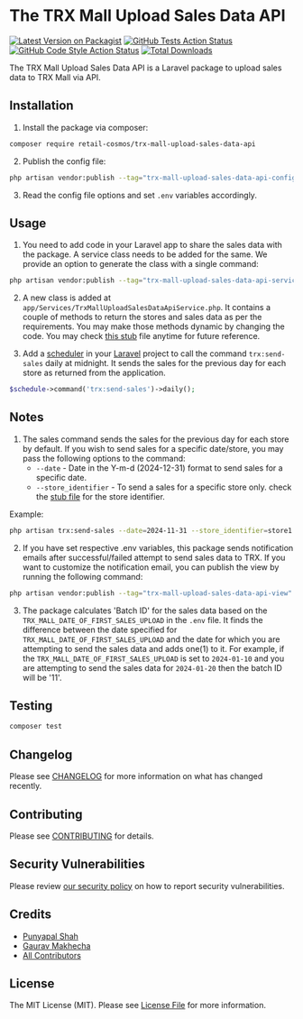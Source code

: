 # The TRX Mall Upload Sales Data API

[![Latest Version on Packagist](https://img.shields.io/packagist/v/retail-cosmos/trx-mall-upload-sales-data-api.svg?style=flat-square)](https://packagist.org/packages/retail-cosmos/trx-mall-upload-sales-data-api)
[![GitHub Tests Action Status](https://img.shields.io/github/actions/workflow/status/retail-cosmos/trx-mall-upload-sales-data-api/run-tests.yml?branch=main&label=tests&style=flat-square)](https://github.com/retail-cosmos/trx-mall-upload-sales-data-api/actions?query=workflow%3Arun-tests+branch%3Amain)
[![GitHub Code Style Action Status](https://img.shields.io/github/actions/workflow/status/retail-cosmos/trx-mall-upload-sales-data-api/fix-php-code-style-issues.yml?branch=main&label=code%20style&style=flat-square)](https://github.com/retail-cosmos/trx-mall-upload-sales-data-api/actions?query=workflow%3A"Fix+PHP+code+style+issues"+branch%3Amain)
[![Total Downloads](https://img.shields.io/packagist/dt/retail-cosmos/trx-mall-upload-sales-data-api.svg?style=flat-square)](https://packagist.org/packages/retail-cosmos/trx-mall-upload-sales-data-api)

The TRX Mall Upload Sales Data API is a Laravel package to upload sales data to TRX Mall via API.

## Installation

1. Install the package via composer:

```bash
composer require retail-cosmos/trx-mall-upload-sales-data-api
```

2. Publish the config file:

```bash
php artisan vendor:publish --tag="trx-mall-upload-sales-data-api-config"
```

3. Read the config file options and set `.env` variables accordingly.


## Usage

1. You need to add code in your Laravel app to share the sales data with the package. A service class needs to be added for the same. We provide an option to generate the class with a single command:

```bash
php artisan vendor:publish --tag="trx-mall-upload-sales-data-api-service"
```

2. A new class is added at `app/Services/TrxMallUploadSalesDataApiService.php`. It contains a couple of methods to return the stores and sales data as per the requirements. You may make those methods dynamic by changing the code. You may check [this stub](stubs/TrxMallUploadSalesDataApiService.php) file anytime for future reference.

3. Add a [scheduler](https://laravel.com/docs/10.x/scheduling) in your [Laravel](https://laravel.com) project to call the command `trx:send-sales` daily at midnight. It sends the sales for the previous day for each store as returned from the application.

```php
$schedule->command('trx:send-sales')->daily();
```

## Notes

1. The sales command sends the sales for the previous day for each store by default. If you wish to send sales for a specific date/store, you may pass the following options to the command:
    - `--date` - Date in the Y-m-d (2024-12-31) format to send sales for a specific date.
    - `--store_identifier` - To send a sales for a specific store only. check the [stub file](stubs/TrxMallUploadSalesDataApiService.php) for the store identifier.

Example:
```bash
php artisan trx:send-sales --date=2024-11-31 --store_identifier=store1
```

2. If you have set respective .env variables, this package sends notification emails after successful/failed attempt to send sales data to TRX. If you want to customize the notification email, you can publish the view by running the following command:
```bash
php artisan vendor:publish --tag="trx-mall-upload-sales-data-api-view"
```

3. The package calculates 'Batch ID' for the sales data based on the `TRX_MALL_DATE_OF_FIRST_SALES_UPLOAD` in the `.env` file. It finds the difference between the date specified for `TRX_MALL_DATE_OF_FIRST_SALES_UPLOAD` and the date for which you are attempting to send the sales data and adds one(1) to it. For example, if the `TRX_MALL_DATE_OF_FIRST_SALES_UPLOAD` is set to `2024-01-10` and you are attempting to send the sales data for `2024-01-20` then the batch ID will be '11'.


## Testing

```bash
composer test
```

## Changelog

Please see [CHANGELOG](CHANGELOG.md) for more information on what has changed recently.

## Contributing

Please see [CONTRIBUTING](CONTRIBUTING.md) for details.

## Security Vulnerabilities

Please review [our security policy](../../security/policy) on how to report security vulnerabilities.

## Credits

- [Punyapal Shah](https://github.com/MrPunyapal])
- [Gaurav Makhecha](https://github.com/gauravmak)
- [All Contributors](../../contributors)

## License

The MIT License (MIT). Please see [License File](LICENSE.md) for more information.
